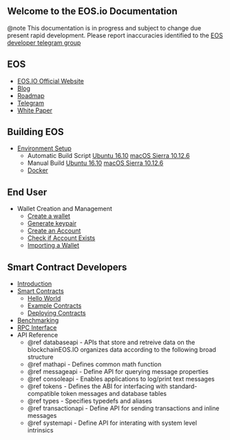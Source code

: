 Welcome to the EOS.io Documentation
-----------------------------------

@note This documentation is in progress and subject to change due present rapid development. Please report inaccuracies identified to the [EOS developer telegram group](https://t.me/joinchat/EaEnSUPktgfoI-XPfMYtcQ)

## EOS
 - [EOS.IO Official Website](https://www.eos.io/)
 - [Blog](https://steemit.com/@eosio)
 - [Roadmap](https://github.com/EOSIO/Documentation/blob/master/Roadmap.md/)
 - [Telegram](https://www.eos.io/chat/)
 - [White Paper](https://github.com/EOSIO/Documentation/blob/master/TechnicalWhitePaper.md/)

## Building EOS
- [Environment Setup]()
	- Automatic Build Script [Ubuntu 16.10](https://github.com/EOSIO/eos#autoubuntu) [macOS Sierra 10.12.6](https://github.com/EOSIO/eos#automac)
	- Manual Build [Ubuntu 16.10](https://github.com/EOSIO/eos#ubuntu) [macOS Sierra 10.12.6](https://github.com/EOSIO/eos#macos)
	- [Docker](https://github.com/EOSIO/eos/tree/master/Docker)

## End User
- Wallet Creation and Management
	- [Create a wallet](https://github.com/EOSIO/eos/tree/docs-432#generaluse-createwallet)
	- [Generate keypair](https://github.com/EOSIO/eos/tree/docs-432#generaluse-generatekeys)
	- [Create an Account](https://github.com/EOSIO/eos/tree/docs-432#generaluse-createaccount)
	- [Check if Account Exists](https://github.com/EOSIO/eos/tree/docs-432#generaluse-accountexists)
	- [Importing a Wallet](https://github.com/EOSIO/eos/tree/docs-432#generaluse-walletimport)

## Smart Contract Developers
- [Introduction](https://eosio.github.io/eos/group__contractdev.html)
- [Smart Contracts](https://github.com/EOSIO/eos#accountssmartcontracts)
	- [Hello World ](https://eosio.github.io/eos/md_contracts_eoslib_tutorial.html)
	- [Example Contracts](https://github.com/EOSIO/eos#example-smart-contracts)
	- [Deploying Contracts](https://github.com/EOSIO/eos#upload-sample-contract-to-blockchain)
- [Benchmarking]()
- [RPC Interface](https://eosio.github.io/eos/group__eosiorpc.html)
- API Reference
	- @ref databaseapi - APIs that store and retreive data on the blockchainEOS.IO organizes data according to the following broad structure
	- @ref mathapi - Defines common math function
	- @ref messageapi - Define API for querying message properties
	- @ref consoleapi - Enables applications to log/print text messages
	- @ref tokens - Defines the ABI for interfacing with standard-compatible token messages and database tables
	- @ref types - Specifies typedefs and aliases
	- @ref transactionapi - Define API for sending transactions and inline messages
	- @ref systemapi - 	Define API for interating with system level intrinsics